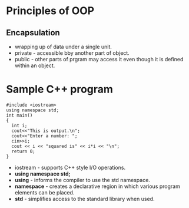 # Principles of OOP
## Encapsulation
* wrapping up of data under a single unit.
* private - accessible bby another part of object.
* public - other parts of prgram may access it even though it is defined within an object.


# Sample C++ program

    #include <iostream>
    using namespace std;
    int main()
    {
      int i;
      cout<<"This is output.\n";
      cout<<"Enter a number: ";
      cin>>i;
      cout << i << "squared is" << i*i << "\n";
      return 0;
    }


* iostream - supports C++ style I/O operations.
* __using namespace std;__
* __using__ - informs the compiler to use the std namespace.
* __namespace__ - creates a declarative region in which various program elements can be placed.
* __std__ - simplifies access to the standard library when used.
  
    
